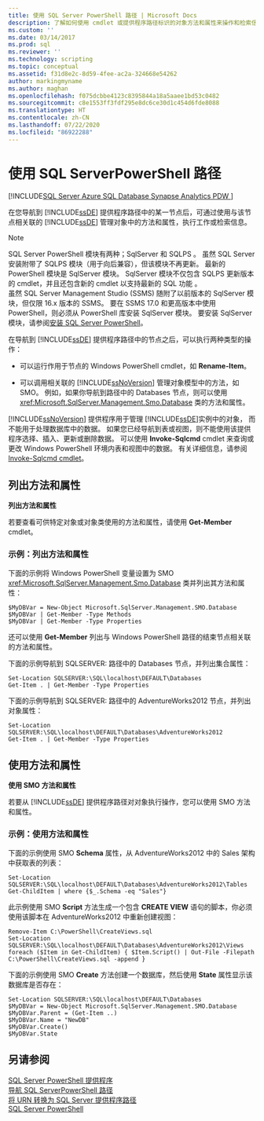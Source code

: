 ```yaml
---
title: 使用 SQL Server PowerShell 路径 | Microsoft Docs
description: 了解如何使用 cmdlet 或提供程序路径标识的对象方法和属性来操作和检索信息。
ms.custom: ''
ms.date: 03/14/2017
ms.prod: sql
ms.reviewer: ''
ms.technology: scripting
ms.topic: conceptual
ms.assetid: f31d8e2c-8d59-4fee-ac2a-324668e54262
author: markingmyname
ms.author: maghan
ms.openlocfilehash: f075dcbbe4123c8395844a18a5aaee1bd53c0482
ms.sourcegitcommit: c8e1553ff3fdf295e8dc6ce30d1c454d6fde8088
ms.translationtype: HT
ms.contentlocale: zh-CN
ms.lasthandoff: 07/22/2020
ms.locfileid: "86922288"
---
```

# <a name="work-with-sql-server-powershell-paths"></a>使用 SQL ServerPowerShell 路径
[!INCLUDE[SQL Server Azure SQL Database Synapse Analytics PDW ](../includes/applies-to-version/sql-asdb-asdbmi-asa-pdw.md)]

在您导航到 [!INCLUDE[ssDE](../includes/ssde-md.md)] 提供程序路径中的某一节点后，可通过使用与该节点相关联的 [!INCLUDE[ssDE](../includes/ssde-md.md)] 管理对象中的方法和属性，执行工作或检索信息。  
  
> [!NOTE]
> SQL Server PowerShell 模块有两种；SqlServer 和 SQLPS 。 虽然 SQL Server 安装附带了 SQLPS 模块（用于向后兼容），但该模块不再更新。 最新的 PowerShell 模块是 SqlServer 模块。 SqlServer 模块不仅包含 SQLPS 更新版本的 cmdlet，并且还包含新的 cmdlet 以支持最新的 SQL 功能 。  
> 虽然 SQL Server Management Studio (SSMS) 随附了以前版本的 SqlServer 模块，但仅限 16.x 版本的 SSMS。 要在 SSMS 17.0 和更高版本中使用 PowerShell，则必须从 PowerShell 库安装 SqlServer 模块。
> 要安装 SqlServer 模块，请参阅[安装 SQL Server PowerShell](download-sql-server-ps-module.md)。

  
在导航到 [!INCLUDE[ssDE](../includes/ssde-md.md)] 提供程序路径中的节点之后，可以执行两种类型的操作：  
  
-   可以运行作用于节点的 Windows PowerShell cmdlet，如 **Rename-Item**。  
  
-   可以调用相关联的 [!INCLUDE[ssNoVersion](../includes/ssnoversion-md.md)] 管理对象模型中的方法，如 SMO。 例如，如果你导航到路径中的 Databases 节点，则可以使用 <xref:Microsoft.SqlServer.Management.Smo.Database> 类的方法和属性。  
  
 [!INCLUDE[ssNoVersion](../includes/ssnoversion-md.md)] 提供程序用于管理 [!INCLUDE[ssDE](../includes/ssde-md.md)]实例中的对象， 而不能用于处理数据库中的数据。 如果您已经导航到表或视图，则不能使用该提供程序选择、插入、更新或删除数据。 可以使用 **Invoke-Sqlcmd** cmdlet 来查询或更改 Windows PowerShell 环境内表和视图中的数据。 有关详细信息，请参阅 [Invoke-Sqlcmd cmdlet](invoke-sqlcmd-cmdlet.md)。  
  
##  <a name="listing-methods-and-properties"></a><a name="ListPropMeth"></a> 列出方法和属性  
 **列出方法和属性**  
  
 若要查看可供特定对象或对象类使用的方法和属性，请使用 **Get-Member** cmdlet。  
  
### <a name="examples-listing-methods-and-properties"></a>示例：列出方法和属性  
 下面的示例将 Windows PowerShell 变量设置为 SMO <xref:Microsoft.SqlServer.Management.Smo.Database> 类并列出其方法和属性：  
  
```  
$MyDBVar = New-Object Microsoft.SqlServer.Management.SMO.Database  
$MyDBVar | Get-Member -Type Methods  
$MyDBVar | Get-Member -Type Properties  
```  
  
 还可以使用 **Get-Member** 列出与 Windows PowerShell 路径的结束节点相关联的方法和属性。  
  
 下面的示例导航到 SQLSERVER: 路径中的 Databases 节点，并列出集合属性：  
  
```  
Set-Location SQLSERVER:\SQL\localhost\DEFAULT\Databases  
Get-Item . | Get-Member -Type Properties  
```  
  
 下面的示例导航到 SQLSERVER: 路径中的 AdventureWorks2012 节点，并列出对象属性：  
  
```  
Set-Location SQLSERVER:\SQL\localhost\DEFAULT\Databases\AdventureWorks2012  
Get-Item . | Get-Member -Type Properties  
```  
  
##  <a name="using-methods-and-properties"></a><a name="UsePropMeth"></a> 使用方法和属性  
 **使用 SMO 方法和属性**  
  
 若要从 [!INCLUDE[ssDE](../includes/ssde-md.md)] 提供程序路径对对象执行操作，您可以使用 SMO 方法和属性。  
  
### <a name="examples-using-methods-and-properties"></a>示例：使用方法和属性  
 下面的示例使用 SMO **Schema** 属性，从 AdventureWorks2012 中的 Sales 架构中获取表的列表：  
  
```  
Set-Location SQLSERVER:\SQL\localhost\DEFAULT\Databases\AdventureWorks2012\Tables  
Get-ChildItem | where {$_.Schema -eq "Sales"}  
```  
  
 此示例使用 SMO **Script** 方法生成一个包含 **CREATE VIEW** 语句的脚本，你必须使用该脚本在 AdventureWorks2012 中重新创建视图：  
  
```  
Remove-Item C:\PowerShell\CreateViews.sql  
Set-Location SQLSERVER:\SQL\localhost\DEFAULT\Databases\AdventureWorks2012\Views  
foreach ($Item in Get-ChildItem) { $Item.Script() | Out-File -Filepath C:\PowerShell\CreateViews.sql -append }  
```  
  
 下面的示例使用 SMO **Create** 方法创建一个数据库，然后使用 **State** 属性显示该数据库是否存在：  
  
```  
Set-Location SQLSERVER:\SQL\localhost\DEFAULT\Databases  
$MyDBVar = New-Object Microsoft.SqlServer.Management.SMO.Database  
$MyDBVar.Parent = (Get-Item ..)  
$MyDBVar.Name = "NewDB"  
$MyDBVar.Create()  
$MyDBVar.State  
```  
  
## <a name="see-also"></a>另请参阅  
 [SQL Server PowerShell 提供程序](sql-server-powershell-provider.md)   
 [导航 SQL ServerPowerShell 路径](navigate-sql-server-powershell-paths.md)   
 [将 URN 转换为 SQL Server 提供程序路径](https://docs.microsoft.com/powershell/module/sqlserver/Convert-UrnToPath)   
 [SQL Server PowerShell](sql-server-powershell.md)  
  
  
